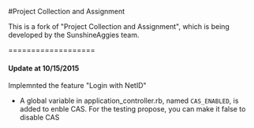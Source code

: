 #Project Collection and Assignment

This is a fork of "Project Collection and Assignment", which is being developed by the SunshineAggies team.


===================
#### Update at 10/15/2015

Implemnted the feature "Login with NetID"

 - A global variable in application_controller.rb, named `CAS_ENABLED`, is added to enble CAS. For the testing propose, you can make it false to disable CAS

